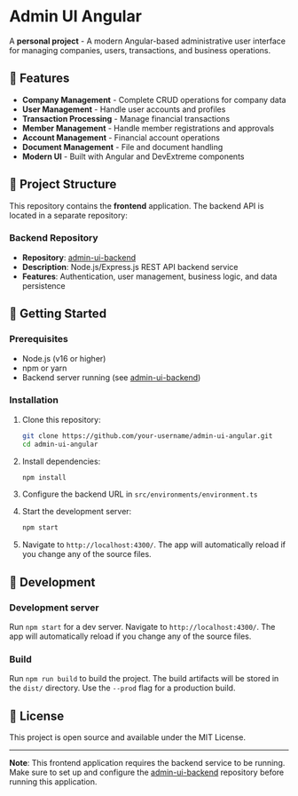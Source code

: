 # Admin UI Angular

A **personal project** - A modern Angular-based administrative user interface for managing companies, users, transactions, and business operations.

## 🚀 Features

- **Company Management** - Complete CRUD operations for company data
- **User Management** - Handle user accounts and profiles
- **Transaction Processing** - Manage financial transactions
- **Member Management** - Handle member registrations and approvals
- **Account Management** - Financial account operations
- **Document Management** - File and document handling
- **Modern UI** - Built with Angular and DevExtreme components

## 📁 Project Structure

This repository contains the **frontend** application. The backend API is located in a separate repository:

### Backend Repository
- **Repository**: [admin-ui-backend](https://github.com/nlosinsky/admin-ui-backend)
- **Description**: Node.js/Express.js REST API backend service
- **Features**: Authentication, user management, business logic, and data persistence

## 🚀 Getting Started

### Prerequisites

- Node.js (v16 or higher)
- npm or yarn
- Backend server running (see [admin-ui-backend](https://github.com/nlosinsky/admin-ui-backend))

### Installation

1. Clone this repository:
   ```bash
   git clone https://github.com/your-username/admin-ui-angular.git
   cd admin-ui-angular
   ```

2. Install dependencies:
   ```bash
   npm install
   ```

3. Configure the backend URL in `src/environments/environment.ts`

4. Start the development server:
   ```bash
   npm start
   ```

5. Navigate to `http://localhost:4300/`. The app will automatically reload if you change any of the source files.

## 🔧 Development

### Development server

Run `npm start` for a dev server. Navigate to `http://localhost:4300/`. The app will automatically reload if you change any of the source files.

### Build

Run `npm run build` to build the project. The build artifacts will be stored in the `dist/` directory. Use the `--prod` flag for a production build.

## 📄 License

This project is open source and available under the MIT License.

---

**Note**: This frontend application requires the backend service to be running. Make sure to set up and configure the [admin-ui-backend](https://github.com/nlosinsky/admin-ui-backend) repository before running this application.
